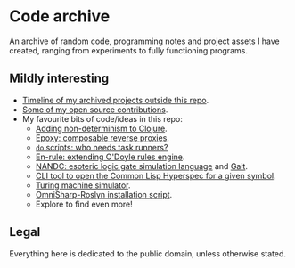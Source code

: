 # Code archive

An archive of random code, programming notes and project assets I have created,
ranging from experiments to fully functioning programs.


## Mildly interesting

- [Timeline of my archived projects outside this repo](timeline.md).
- [Some of my open source contributions](contributions.md).
- My favourite bits of code/ideas in this repo:
  - [Adding non-determinism to Clojure](2025/nondeterm-try).
  - [Epoxy: composable reverse proxies](2022/epoxy).
  - [`do` scripts: who needs task runners?](2022/do-scripts)
  - [En-rule: extending O'Doyle rules engine](2024/en-rule).
  - [NANDC: esoteric logic gate simulation language](2019/nandc) and [Gait](2022/gait).
  - [CLI tool to open the Common Lisp Hyperspec for a given symbol](2022/clhs-lookup).
  - [Turing machine simulator](2021/turing).
  - [OmniSharp-Roslyn installation script](2018/omnisharp).
  - Explore to find even more!


## Legal

Everything here is dedicated to the public domain, unless otherwise stated.
